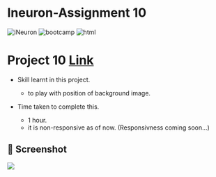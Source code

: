 # Ineuron-Assignment 10
<img alt="iNeuron" src="https://img.shields.io/badge/-iNeuron-yellowgreen">
<img alt="bootcamp" src="https://img.shields.io/badge/-Full%20stack%20JS--Bootcamp-orange">
<img alt="html" src="https://img.shields.io/badge/HTML-CSS-orange">

# Project 10     [Link](https://coruscating-10.netlify.app)

- Skill learnt in this project.

     - to play with position of background image.
 
 - Time taken to complete this.
 
     - 1 hour. 
     - it is non-responsive as of now. (Responsivness coming soon...)

## 📸 Screenshot
![](https://user-images.githubusercontent.com/61340244/182774993-12322b7e-2963-4f98-9e33-79e6e11971f4.png)

